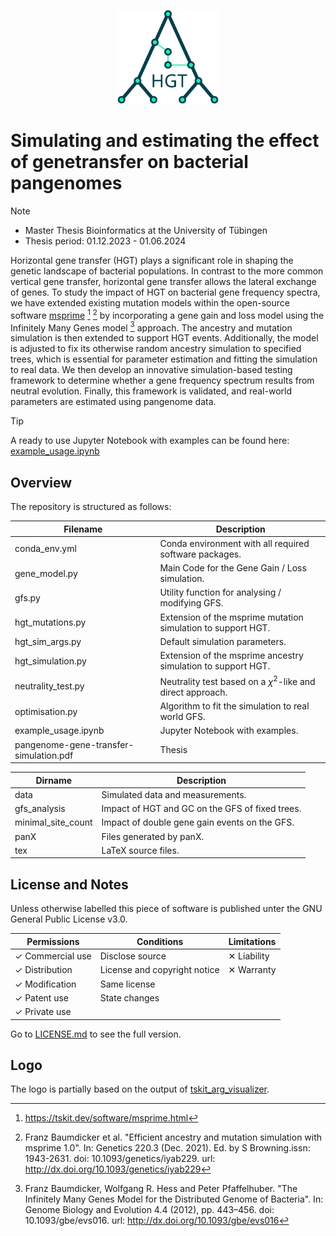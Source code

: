 
<p align="center">
<img src="logo.svg" alt="logo" height=150>
</p>

# Simulating and estimating the effect of genetransfer on bacterial pangenomes


> [!NOTE]
> - Master Thesis Bioinformatics at the University of Tübingen
> - Thesis period: 01.12.2023 - 01.06.2024

Horizontal gene transfer (HGT) plays a significant role in shaping the genetic landscape of bacterial populations.
In contrast to the more common vertical gene transfer, horizontal gene transfer allows the lateral exchange of genes.
To study the impact of HGT on bacterial gene frequency spectra, we have extended existing mutation models within the open-source software [msprime](https://github.com/tskit-dev/msprime) [^1] [^2] by
incorporating a gene gain and loss model using the Infinitely Many Genes model [^3] approach.
The ancestry and mutation simulation is then extended to support HGT events.
Additionally, the model is adjusted to fix its otherwise random ancestry simulation to specified trees, which is essential for parameter estimation and fitting the simulation to real data.
We then develop an innovative simulation-based testing framework to determine whether a gene frequency spectrum results from neutral evolution.
Finally, this framework is validated, and real-world parameters are estimated using pangenome data.

> [!TIP]
> A ready to use Jupyter Notebook with examples can be found here: [example_usage.ipynb](https://github.com/not-a-feature/pangenome-gene-transfer-simulation/blob/main/example_usage.ipynb)

## Overview
The repository is structured as follows:


| Filename                               | Description                                                   |
| -------------------------------------- | ------------------------------------------------------------- |
| conda_env.yml                          | Conda environment with all required software packages.       |
| gene_model.py                          | Main Code for the Gene Gain / Loss simulation.                |
| gfs.py                                 | Utility function for analysing / modifying GFS.               |
| hgt_mutations.py                       | Extension of the msprime mutation simulation to support HGT.  |
| hgt_sim_args.py                        | Default simulation parameters.                                |
| hgt_simulation.py                      | Extension of the msprime ancestry simulation to support HGT.  |
| neutrality_test.py                     | Neutrality test based on a $\chi^2$-like and direct approach. |
| optimisation.py                        | Algorithm to fit the simulation to real world GFS.            |
| example_usage.ipynb                    | Jupyter Notebook with examples.                               |
| pangenome-gene-transfer-simulation.pdf | Thesis                                                        |


| Dirname            | Description                                     |
| ------------------ | ----------------------------------------------- |
| data               | Simulated data and measurements.                |
| gfs_analysis       | Impact of HGT and GC on the GFS of fixed trees. |
| minimal_site_count | Impact of double gene gain events on the GFS.   |
| panX               | Files generated by panX.                        |
| tex                | LaTeX source files.                             |

## License and Notes
Unless otherwise labelled this piece of software is published unter the GNU General Public License v3.0.

| Permissions      | Conditions                   | Limitations |
| ---------------- | ---------------------------- | ----------- |
| ✓ Commercial use | Disclose source              | ✕ Liability |
| ✓ Distribution   | License and copyright notice | ✕ Warranty  |
| ✓ Modification   | Same license                 |             |
| ✓ Patent use     | State changes                |             |
| ✓ Private use    |                              |             |

Go to [LICENSE.md](https://github.com/not-a-feature/pangenome-gene-transfer-simulation/blob/main/LICENSE) to see the full version.

## Logo
The logo is partially based on the output of [tskit_arg_visualizer](https://github.com/kitchensjn/tskit_arg_visualizer).

[^1]: https://tskit.dev/software/msprime.html
[^2]: Franz Baumdicker et al. "Efficient ancestry and mutation simulation with msprime 1.0".
      In: Genetics 220.3 (Dec. 2021). Ed. by S Browning.issn: 1943-2631. doi: 10.1093/genetics/iyab229.
      url: http://dx.doi.org/10.1093/genetics/iyab229
[^3]: Franz Baumdicker, Wolfgang R. Hess and Peter Pfaffelhuber. "The Infinitely Many Genes Model for the Distributed Genome of Bacteria".
      In: Genome Biology and Evolution 4.4 (2012), pp. 443–456. doi: 10.1093/gbe/evs016.
      url: http://dx.doi.org/10.1093/gbe/evs016
